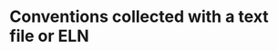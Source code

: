 # Conventions collected with a text file or ELN

<!--The pynxtools-em parser and normalizer reads the following content and maps them on respective NeXus concepts that are defined in the NXem application definition:-->
